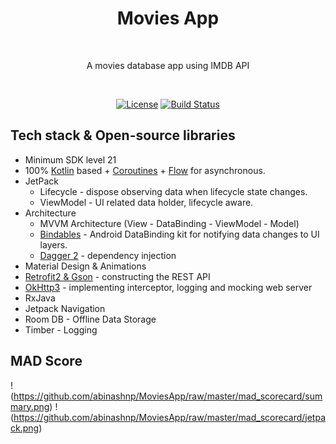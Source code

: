<h1 align="center">Movies App</h1></br>
<p align="center">  
A movies database app using IMDB API
</p>
</br>

<p align="center">
 <a href="https://opensource.org/licenses/Apache-2.0"><img alt="License" src="https://img.shields.io/badge/License-Apache%202.0-blue.svg"/></a>
 <a href="https://github.com/abinashnp/Calorie/actions"><img alt="Build Status" src="https://github.com/skydoves/DisneyMotions/workflows/Android%20CI/badge.svg"/></a> 
</p>


## Tech stack & Open-source libraries
- Minimum SDK level 21
- 100% [Kotlin](https://kotlinlang.org/) based + [Coroutines](https://github.com/Kotlin/kotlinx.coroutines) + [Flow](https://kotlin.github.io/kotlinx.coroutines/kotlinx-coroutines-core/kotlinx.coroutines.flow/) for asynchronous.
- JetPack
    - Lifecycle - dispose observing data when lifecycle state changes.
    - ViewModel - UI related data holder, lifecycle aware.
- Architecture
    - MVVM Architecture (View - DataBinding - ViewModel - Model)
    - [Bindables](https://github.com/skydoves/bindables) - Android DataBinding kit for notifying data changes to UI layers.
    - [Dagger 2](https://dagger.dev/) - dependency injection
- Material Design & Animations
- [Retrofit2 & Gson](https://github.com/square/retrofit) - constructing the REST API
- [OkHttp3](https://github.com/square/okhttp) - implementing interceptor, logging and mocking web server
- RxJava
- Jetpack Navigation
- Room DB - Offline Data Storage
- Timber - Logging

## MAD Score
!(https://github.com/abinashnp/MoviesApp/raw/master/mad_scorecard/summary.png)
!(https://github.com/abinashnp/MoviesApp/raw/master/mad_scorecard/jetpack.png)